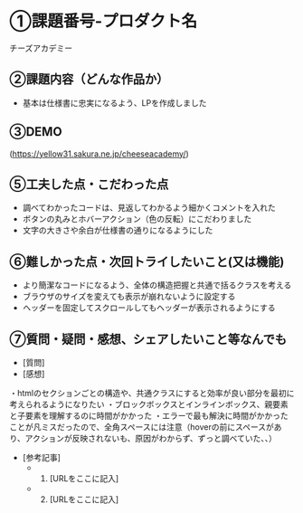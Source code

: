 # ①課題番号-プロダクト名

チーズアカデミー

## ②課題内容（どんな作品か）

- 基本は仕様書に忠実になるよう、LPを作成しました

## ③DEMO
(https://yellow31.sakura.ne.jp/cheeseacademy/)


## ⑤工夫した点・こだわった点
- 調べてわかったコードは、見返してわかるよう細かくコメントを入れた
- ボタンの丸みとホバーアクション（色の反転）にこだわりました
- 文字の大きさや余白が仕様書の通りになるようにした

## ⑥難しかった点・次回トライしたいこと(又は機能)

- より簡潔なコードになるよう、全体の構造把握と共通で括るクラスを考える
- ブラウザのサイズを変えても表示が崩れないように設定する
- ヘッダーを固定してスクロールしてもヘッダーが表示されるようにする


## ⑦質問・疑問・感想、シェアしたいこと等なんでも

- [質問]
- [感想]

・htmlのセクションごとの構造や、共通クラスにすると効率が良い部分を最初に考えられるようになりたい
・ブロックボックスとインラインボックス、親要素と子要素を理解するのに時間がかかった
・エラーで最も解決に時間がかかったことが凡ミスだったので、全角スペースには注意（hoverの前にスペースがあり、アクションが反映されないも、原因がわからず、ずっと調べていた、、）
- [参考記事]
  - 1. [URLをここに記入]
  - 2. [URLをここに記入]



